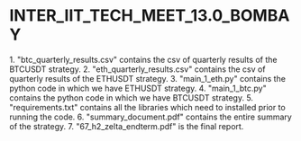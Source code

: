 # INTER_IIT_TECH_MEET_13.0_BOMBAY

1\. \"btc_quarterly_results.csv\" contains the csv of quarterly results
of the BTCUSDT strategy. 
2. \"eth_quarterly_results.csv\" contains the
csv of quarterly results of the ETHUSDT strategy. 
3. \"main_1\_eth.py\"
contains the python code in which we have ETHUSDT strategy. 
4. \"main_1\_btc.py\" contains the python code in which we have BTCUSDT
strategy. 
5. \"requirements.txt\" contains all the libraries which need
to installed prior to running the code.
6. \"summary_document.pdf\"
contains the entire summary of the strategy. 
7. \"67_h2_zelta_endterm.pdf\" is the final report.
